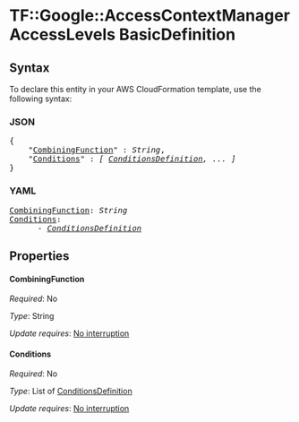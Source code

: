 # TF::Google::AccessContextManagerAccessLevels BasicDefinition

## Syntax

To declare this entity in your AWS CloudFormation template, use the following syntax:

### JSON

<pre>
{
    "<a href="#combiningfunction" title="CombiningFunction">CombiningFunction</a>" : <i>String</i>,
    "<a href="#conditions" title="Conditions">Conditions</a>" : <i>[ <a href="conditionsdefinition.md">ConditionsDefinition</a>, ... ]</i>
}
</pre>

### YAML

<pre>
<a href="#combiningfunction" title="CombiningFunction">CombiningFunction</a>: <i>String</i>
<a href="#conditions" title="Conditions">Conditions</a>: <i>
      - <a href="conditionsdefinition.md">ConditionsDefinition</a></i>
</pre>

## Properties

#### CombiningFunction

_Required_: No

_Type_: String

_Update requires_: [No interruption](https://docs.aws.amazon.com/AWSCloudFormation/latest/UserGuide/using-cfn-updating-stacks-update-behaviors.html#update-no-interrupt)

#### Conditions

_Required_: No

_Type_: List of <a href="conditionsdefinition.md">ConditionsDefinition</a>

_Update requires_: [No interruption](https://docs.aws.amazon.com/AWSCloudFormation/latest/UserGuide/using-cfn-updating-stacks-update-behaviors.html#update-no-interrupt)

